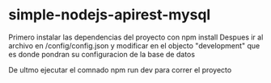 ﻿# simple-nodejs-apirest-mysql

Primero instalar las dependencias del proyecto con npm install
Despues ir al archivo en /config/config.json y modificar en el objecto "development"
que es donde pondran su configuracion de la base de datos

De ultmo ejecutar el comnado npm run dev para correr el proyecto
